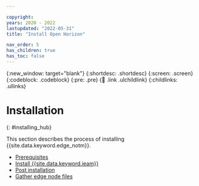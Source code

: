 ```yaml
---

copyright:
years: 2020 - 2022
lastupdated: "2022-05-31"
title: "Install Open Horizon"

nav_order: 5
has_children: true
has_toc: false
---
```


{:new_window: target="blank"}
{:shortdesc: .shortdesc}
{:screen: .screen}
{:codeblock: .codeblock}
{:pre: .pre}
{:child: .link .ulchildlink}
{:childlinks: .ullinks}

# Installation
{: #installing_hub}

This section describes the process of installing {{site.data.keyword.edge_notm}}.

* [Prerequisites](../hub/prerequisites.md)
* [Install {{site.data.keyword.ieam}}](online_installation.md)
* [Post installation](post_install.md)
* [Gather edge node files](gather_files.md)
